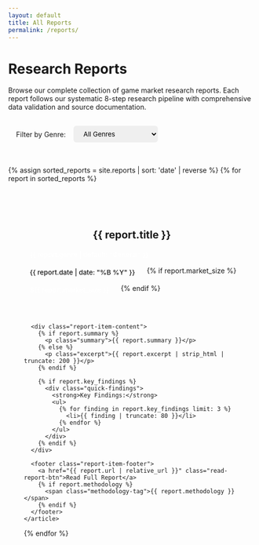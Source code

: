 ```yaml
---
layout: default
title: All Reports
permalink: /reports/
---
```


# Research Reports

Browse our complete collection of game market research reports. Each report follows our systematic 8-step research pipeline with comprehensive data validation and source documentation.

<div class="report-filters">
  <div class="filter-group">
    <label for="genre-filter">Filter by Genre:</label>
    <select id="genre-filter" onchange="filterReports()">
      <option value="all">All Genres</option>
      <option value="market intelligence">Market Intelligence</option>
      <option value="match-3">Match-3</option>
      <option value="hybrid-casual">Hybrid-Casual</option>
      <option value="puzzle">Puzzle</option>
      <option value="strategy">Strategy</option>
    </select>
  </div>
</div>

<div class="reports-list" id="reports-container">
  {% assign sorted_reports = site.reports | sort: 'date' | reverse %}
  {% for report in sorted_reports %}
    <article class="report-item" data-genre="{{ report.genre | downcase }}">
      <header class="report-item-header">
        <h2><a href="{{ report.url | relative_url }}">{{ report.title }}</a></h2>
        <div class="report-item-meta">
          <span class="genre-tag">{{ report.genre | default: "General" }}</span>
          <span class="date-tag">{{ report.date | date: "%B %Y" }}</span>
          {% if report.market_size %}
            <span class="market-size-tag">${{ report.market_size }}</span>
          {% endif %}
        </div>
      </header>
      
      <div class="report-item-content">
        {% if report.summary %}
          <p class="summary">{{ report.summary }}</p>
        {% else %}
          <p class="excerpt">{{ report.excerpt | strip_html | truncate: 200 }}</p>
        {% endif %}
        
        {% if report.key_findings %}
          <div class="quick-findings">
            <strong>Key Findings:</strong>
            <ul>
              {% for finding in report.key_findings limit: 3 %}
                <li>{{ finding | truncate: 80 }}</li>
              {% endfor %}
            </ul>
          </div>
        {% endif %}
      </div>
      
      <footer class="report-item-footer">
        <a href="{{ report.url | relative_url }}" class="read-report-btn">Read Full Report</a>
        {% if report.methodology %}
          <span class="methodology-tag">{{ report.methodology }}</span>
        {% endif %}
      </footer>
    </article>
  {% endfor %}
</div>

<script>
function filterReports() {
  const filter = document.getElementById('genre-filter').value;
  const reports = document.querySelectorAll('.report-item');
  
  reports.forEach(report => {
    const genre = report.getAttribute('data-genre');
    if (filter === 'all' || genre === filter || genre.includes(filter)) {
      report.style.display = 'block';
    } else {
      report.style.display = 'none';
    }
  });
}
</script>

<style>
.report-filters {
  margin-bottom: 2rem;
  padding: 1rem;
  background: var(--surface-color);
  border-radius: 8px;
}

.filter-group {
  display: flex;
  align-items: center;
  gap: 1rem;
}

.filter-group select {
  padding: 0.5rem 1rem;
  border: 1px solid var(--border-color);
  border-radius: 6px;
  font-family: inherit;
}

.reports-list {
  display: grid;
  gap: 2rem;
}

.report-item {
  background: var(--background-color);
  border: 1px solid var(--border-color);
  border-radius: 8px;
  padding: 2rem;
  transition: transform 0.2s ease, box-shadow 0.2s ease;
}

.report-item:hover {
  transform: translateY(-2px);
  box-shadow: 0 8px 25px rgba(0, 0, 0, 0.1);
}

.report-item-header h2 {
  margin-bottom: 1rem;
}

.report-item-header h2 a {
  color: var(--primary-color);
  text-decoration: none;
}

.report-item-header h2 a:hover {
  text-decoration: underline;
}

.report-item-meta {
  display: flex;
  flex-wrap: wrap;
  gap: 0.75rem;
  margin-bottom: 1.5rem;
}

.genre-tag, .date-tag, .market-size-tag, .methodology-tag {
  padding: 0.25rem 0.75rem;
  border-radius: 4px;
  font-size: 0.85rem;
  font-weight: 500;
}

.genre-tag {
  background: var(--primary-color);
  color: white;
}

.date-tag {
  background: var(--surface-color);
  color: var(--text-muted);
}

.market-size-tag {
  background: var(--success-color);
  color: white;
}

.methodology-tag {
  background: var(--accent-color);
  color: white;
}

.report-item-content .summary,
.report-item-content .excerpt {
  margin-bottom: 1rem;
  color: var(--text-muted);
  line-height: 1.6;
}

.quick-findings {
  background: var(--surface-color);
  padding: 1rem;
  border-radius: 6px;
  margin-bottom: 1rem;
}

.quick-findings ul {
  margin: 0.5rem 0 0 0;
  padding-left: 1rem;
}

.quick-findings li {
  margin-bottom: 0.25rem;
  font-size: 0.9rem;
}

.report-item-footer {
  display: flex;
  justify-content: space-between;
  align-items: center;
  border-top: 1px solid var(--border-color);
  padding-top: 1rem;
}

.read-report-btn {
  padding: 0.75rem 1.5rem;
  background: var(--primary-color);
  color: white;
  text-decoration: none;
  border-radius: 6px;
  font-weight: 500;
  transition: background-color 0.2s ease;
}

.read-report-btn:hover {
  background: #1d4ed8;
}

@media (max-width: 768px) {
  .report-item-footer {
    flex-direction: column;
    gap: 1rem;
    align-items: flex-start;
  }
}
</style>